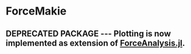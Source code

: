 # ForceMakie

## DEPRECATED PACKAGE --- Plotting is now implemented as extension of [ForceAnalysis.jl](https://github.com/lindemann09/ForceAnalysis.jl).
